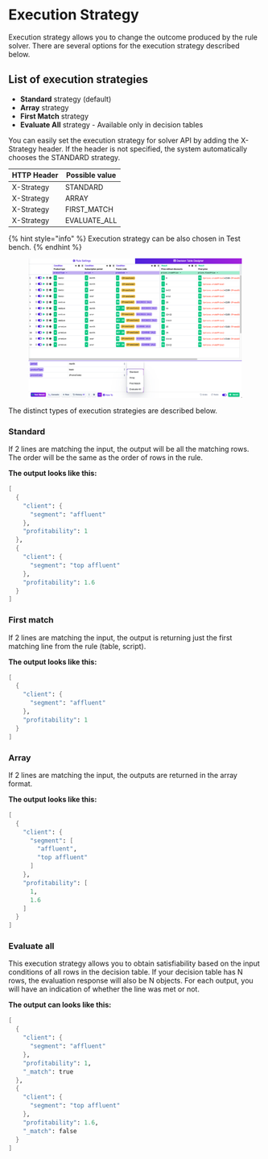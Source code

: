 # Execution Strategy

Execution strategy allows you to change the outcome produced by the rule solver. There are several options for the execution strategy described below.

## List of execution strategies

* **Standard** strategy (default)
* **Array** strategy
* **First Match** strategy
* **Evaluate All** strategy - Available only in decision tables

You can easily set the execution strategy for solver API by adding the X-Strategy header. If the header is not specified, the system automatically chooses the STANDARD strategy.

| HTTP Header | Possible value |
| ----------- | -------------- |
| X-Strategy  | STANDARD       |
| X-Strategy  | ARRAY          |
| X-Strategy  | FIRST\_MATCH   |
| X-Strategy  | EVALUATE\_ALL  |



{% hint style="info" %}
Execution strategy can be also chosen in Test bench.
{% endhint %}

<figure><img src="../.gitbook/assets/image (3).png" alt=""><figcaption></figcaption></figure>

The distinct types of execution strategies are described below.

### Standard

If 2 lines are matching the input, the output will be all the matching rows. The order will be the same as the order of rows in the rule.

**The output looks like this:**

```scheme
[
  {
    "client": {
      "segment": "affluent"
    },
    "profitability": 1
  },
  {
    "client": {
      "segment": "top affluent"
    },
    "profitability": 1.6
  }
]
```

### First match

If 2 lines are matching the input, the output is returning just the first matching line from the rule (table, script).

**The output looks like this:**

```scheme
[
  {
    "client": {
      "segment": "affluent"
    },
    "profitability": 1
  }
]
```

### Array

If 2 lines are matching the input, the outputs are returned in the array format.

**The output looks like this:**

```scheme
[
  {
    "client": {
      "segment": [
        "affluent",
        "top affluent"
      ]
    },
    "profitability": [
      1,
      1.6
    ]
  }
]
```

### Evaluate all

This execution strategy allows you to obtain satisfiability based on the input conditions of all rows in the decision table. If your decision table has N rows, the evaluation response will also be N objects. For each output, you will have an indication of whether the line was met or not.

**The output can looks like this:**

```scheme
[
  {
    "client": {
      "segment": "affluent"
    },
    "profitability": 1,
    "_match": true
  },
  {
    "client": {
      "segment": "top affluent"
    },
    "profitability": 1.6,
    "_match": false
  }
]
```

